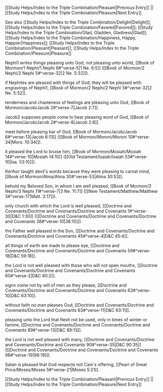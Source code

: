 [[Study Helps/Index to the Triple Combination/Pleasant|Previous Entry]]  ||  [[Study Helps/Index to the Triple Combination/Pleasure|Next Entry]]

 See also [[Study Helps/Index to the Triple Combination/Delight|Delight]]; [[Study Helps/Index to the Triple Combination/Favored|Favored]]; [[Study Helps/Index to the Triple Combination/Glad, Gladden, Gladness|Glad]]; [[Study Helps/Index to the Triple Combination/Happiness, Happy, Happier|Happiness]]; [[Study Helps/Index to the Triple Combination/Pleasant|Pleasant]]; [[Study Helps/Index to the Triple Combination/Pleasure|Pleasure]]

 Nephi1 writes things pleasing unto God, not pleasing unto world, [[Book of Mormon/1 Nephi/1 Nephi 6#^verse-5|1 Ne. 6:5]] ([[Book of Mormon/2 Nephi/2 Nephi 5#^verse-32|2 Ne. 5:32]]).

 if Nephites are pleased with things of God, they will be pleased with engravings of Nephi1, [[Book of Mormon/2 Nephi/2 Nephi 5#^verse-32|2 Ne. 5:32]].

 tenderness and chasteness of feelings are pleasing unto God, [[Book of Mormon/Jacob/Jacob 2#^verse-7|Jacob 2:7]].

 Jacob2 supposes people come to hear pleasing word of God, [[Book of Mormon/Jacob/Jacob 2#^verse-8|Jacob 2:8]].

 meet before pleasing bar of God, [[Book of Mormon/Jacob/Jacob 6#^verse-13|Jacob 6:13]] ([[Book of Mormon/Moroni/Moroni 10#^verse-34|Moro. 10:34]]).

 it pleased the Lord to bruise him, [[Book of Mormon/Mosiah/Mosiah 14#^verse-10|Mosiah 14:10]] ([[Old Testament/Isaiah/Isaiah 53#^verse-10|Isa. 53:10]]).

 Korihor taught devil's words because they were pleasing to carnal mind, [[Book of Mormon/Alma/Alma 30#^verse-53|Alma 30:53]].

 behold my Beloved Son, in whom I am well pleased, [[Book of Mormon/3 Nephi/3 Nephi 11#^verse-7|3 Ne. 11:7]] ([[New Testament/Matthew/Matthew 3#^verse-17|Matt. 3:17]]).

 only church with which the Lord is well pleased, [[Doctrine and Covenants/Doctrine and Covenants/Doctrine and Covenants 1#^verse-30|D&C 1:30]] ([[Doctrine and Covenants/Doctrine and Covenants/Doctrine and Covenants 38#^verse-10|38:10]]).

 the Father well pleased in the Son, [[Doctrine and Covenants/Doctrine and Covenants/Doctrine and Covenants 45#^verse-4|D&C 45:4]].

 all things of earth are made to please eye, [[Doctrine and Covenants/Doctrine and Covenants/Doctrine and Covenants 59#^verse-18|D&C 59:18]].

 the Lord is not well pleased with those who will not open mouths, [[Doctrine and Covenants/Doctrine and Covenants/Doctrine and Covenants 60#^verse-2|D&C 60:2]].

 signs come not by will of men as they please, [[Doctrine and Covenants/Doctrine and Covenants/Doctrine and Covenants 63#^verse-10|D&C 63:10]].

 without faith no man pleases God, [[Doctrine and Covenants/Doctrine and Covenants/Doctrine and Covenants 63#^verse-11|D&C 63:11]].

 pleasing unto the Lord that flesh not be used, only in times of winter or famine, [[Doctrine and Covenants/Doctrine and Covenants/Doctrine and Covenants 89#^verse-13|D&C 89:13]].

 the Lord is not well pleased with many, [[Doctrine and Covenants/Doctrine and Covenants/Doctrine and Covenants 90#^verse-35|D&C 90:35]] ([[Doctrine and Covenants/Doctrine and Covenants/Doctrine and Covenants 98#^verse-19|98:19]]).

 Satan is pleased that God respects not Cain's offering, [[Pearl of Great Price/Moses/Moses 5#^verse-21|Moses 5:21]].

[[Study Helps/Index to the Triple Combination/Pleasant|Previous Entry]]  ||  [[Study Helps/Index to the Triple Combination/Pleasure|Next Entry]]